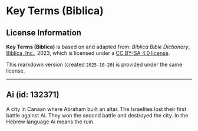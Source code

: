 # Key Terms (Biblica)

## License Information

**Key Terms (Biblica)** is based on and adapted from: _Biblica Bible Dictionary_, [Biblica, Inc.](https://www.biblica.com/), 2023, which is licensed under a [CC BY-SA 4.0 license](https://creativecommons.org/licenses/by-sa/4.0/legalcode.en).

This markdown version (created `2025-10-20`) is provided under the same license.



--------------------------------

## Ai (id: 132371)

A city in Canaan where Abraham built an altar. The Israelites lost their first battle against Ai. They won the second battle and destroyed the city. In the Hebrew language Ai means the ruin.


